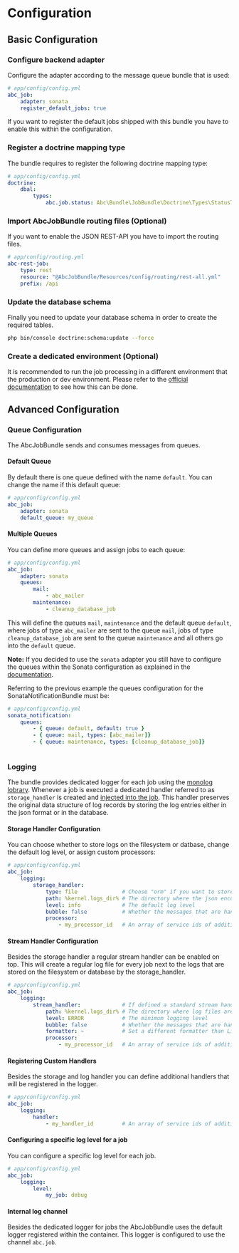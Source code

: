 Configuration
=============

## Basic Configuration

### Configure backend adapter

Configure the adapter according to the message queue bundle that is used:

```yaml
# app/config/config.yml
abc_job:
    adapter: sonata
    register_default_jobs: true
```

If you want to register the default jobs shipped with this bundle you have to enable this within the configuration.

### Register a doctrine mapping type

The bundle requires to register the following doctrine mapping type:

```yaml
# app/config/config.yml
doctrine:
    dbal:
        types:
            abc.job.status: Abc\Bundle\JobBundle\Doctrine\Types\StatusType
```

### Import AbcJobBundle routing files (Optional)

If you want to enable the JSON REST-API you have to import the routing files.

```yaml
# app/config/routing.yml
abc-rest-job:
    type: rest
    resource: "@AbcJobBundle/Resources/config/routing/rest-all.yml"
    prefix: /api
```

### Update the database schema

Finally you need to update your database schema in order to create the required tables.

```bash
php bin/console doctrine:schema:update --force
```

### Create a dedicated environment (Optional)

It is recommended to run the job processing in a different environment that the production or dev environment. Please refer to the [official documentation](http://symfony.com/doc/current/configuration/environments.html) to see how this can be done.

## Advanced Configuration

### Queue Configuration

The AbcJobBundle sends and consumes messages from queues.

#### Default Queue

By default there is one queue defined with the name `default`. You can change the name if this default queue:

```yaml
# app/config/config.yml
abc_job:
    adapter: sonata
    default_queue: my_queue
```

#### Multiple Queues

You can define more queues and assign jobs to each queue:

```yaml
# app/config/config.yml
abc_job:
    adapter: sonata
    queues:
        mail:
            - abc_mailer
        maintenance:
            - cleanup_database_job
```

This will define the queues `mail`, `maintenance` and the default queue `default`, where jobs of type `abc_mailer` are sent to the queue `mail`, jobs of type `cleanup_database_job` are sent to the queue `maintenance` and all others go into the `default` queue.

__Note:__ If you decided to use the `sonata` adapter you still have to configure the queues within the Sonata configuration as explained in the [documentation](https://sonata-project.org/bundles/notification/master/doc/reference/multiple_queues.html).

Referring to the previous example the queues configuration for the SonataNotificationBundle must be:

```yaml
# app/config/config.yml
sonata_notification:
    queues:
        - { queue: default, default: true }
        - { queue: mail, types: [abc_mailer]}
        - { queue: maintenance, types: [cleanup_database_job]}
        
```

### Logging

The bundle provides dedicated logger for each job using the [monolog lobrary](http://symfony.com/doc/current/logging.html). Whenever a job is executed a dedicated handler referred to as `storage_handler` is created and [injected into the job](./logging.md). This handler preserves the original data structure of log records by storing the log entries either in the json format or in the database. 

#### Storage Handler Configuration

You can choose whether to store logs on the filesystem or datbase, change the default log level, or assign custom processors:

```yaml
# app/config/config.yml
abc_job:
    logging:
        storage_handler:
            type: file              # Choose "orm" if you want to store job logs in the database instead of files
            path: %kernel.logs_dir% # The directory where the json encoded logs are stored (ignored if handler is "orm")
            level: info             # The default log level
            bubble: false           # Whether the messages that are handled can bubble up the stack or not
            processor:
                - my_processor_id   # An array of service ids of additional processors to register
```

#### Stream Handler Configuration

Besides the storage handler a regular stream handler can be enabled on top. This will create a regular log file for every job next to the logs that are stored on the filesystem or database by the storage_handler.

```yaml
# app/config/config.yml
abc_job:
    logging:
        stream_handler:             # If defined a standard stream handler will be registered
            path: %kernel.logs_dir% # The directory where log files are stored
            level: ERROR            # The minimum logging level
            bubble: false           # Whether the messages that are handled can bubble up the stack or not
            formatter: ~            # Set a different formatter than LineFormattter
            processor:
                - my_processor_id   # An array of service ids of additional processors to register
```

#### Registering Custom Handlers

Besides the storage and log handler you can define additional handlers that will be registered in the logger.

```yaml
# app/config/config.yml
abc_job:
    logging:
        handler:
            - my_handler_id         # An array of service ids of additional handlers to register
```

#### Configuring a specific log level for a job

You can configure a specific log level for each job.

```yaml
# app/config/config.yml
abc_job:
    logging:
        level:
            my_job: debug
```

#### Internal log channel

Besides the dedicated logger for jobs the AbcJobBundle uses the default logger registered within the container. This logger is configured to use the channel `abc.job`.